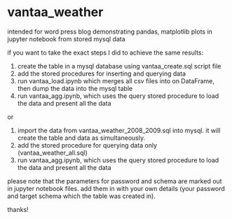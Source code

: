 # vantaa_weather
intended for word press blog demonstrating pandas, matplotlib plots in jupyter notebook from stored mysql data

if you want to take the exact steps I did to achieve the same results:

1. create the table in a mysql database using vantaa_create.sql script file
2. add the stored procedures for inserting and querying data
3. run vantaa_load.ipynb which merges all csv files into on DataFrame, then dump the data into the mysql table
4. run vantaa_agg.ipynb, which uses the query stored procedure to load the data and present all the data

or 

1. import the data from vantaa_weather_2008_2009.sql into mysql. it will create the table and data as simultaneously.
2. add the stored procedure for querying data only (vantaa_weather_all.sql)
3. run vantaa_agg.ipynb, which uses the query stored procedure to load the data and present all the data

please note that the parameters for password and schema are marked out in jupyter notebook files. add them in with your own details (your password and target schema which the table was created in).

thanks!
